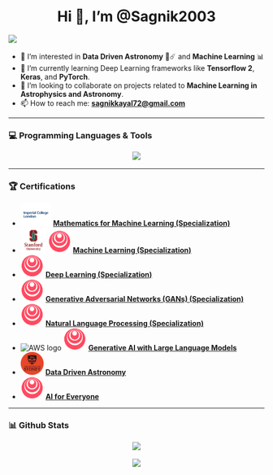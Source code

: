 <p align="center">
  <h1 align="center">Hi 👋, I’m @Sagnik2003</h1>
  <img src="https://komarev.com/ghpvc/?username=Sagnik2003&style=flat&abbreviated=true" />
</p>

- 👀 I’m interested in **Data Driven Astronomy** 🔭☄️ and **Machine Learning** 📊 
- 🌱 I’m currently learning Deep Learning frameworks like **Tensorflow 2**, **Keras**, and **PyTorch**.
- 💞️ I’m looking to collaborate on projects related to **Machine Learning in Astrophysics and Astronomy**.
- 📫 How to reach me: **sagnikkayal72@gmail.com**

---

### 💻 Programming Languages & Tools
<p align="center">
  <a href="https://skillicons.dev">
    <img src="https://skillicons.dev/icons?i=vscode,visualstudio,c,cs,py,java,opencv,sklearn,tensorflow,pytorch,unity,html,css,flask,ubuntu,blender,figma,ai,discord,linkedin&perline=10" />
  </a>
</p>

---

### 🏆 Certifications
* <img src="https://github.com/Sagnik2003/Sagnik2003/blob/main/Assets/images.png?raw=true" height="45" alt="Imperial College London logo"/> [**Mathematics for Machine Learning (Specialization)**](https://coursera.org/share/e598d24fdb056122c1a4168169e72946) 
* <img src="https://github.com/Sagnik2003/Sagnik2003/blob/main/Assets/download_stanford.png?raw=true" height="50" alt="Stanford Online logo"/> <img src="https://github.com/Sagnik2003/Sagnik2003/blob/main/Assets/Icon-512size.webp?raw=true" height="45" alt="DeepLearning.AI logo"/>  [**Machine Learning (Specialization)**](https://coursera.org/share/386ee3bf111c43be872e9684ba7739fd)
* <img src="https://github.com/Sagnik2003/Sagnik2003/blob/main/Assets/Icon-512size.webp?raw=true" height="45" alt="DeepLearning.AI logo"/> [**Deep Learning (Specialization)**](https://coursera.org/share/47abc8a763c61823fe11d2bbbb776093)
* <img src="https://github.com/Sagnik2003/Sagnik2003/blob/main/Assets/Icon-512size.webp?raw=true" height="45" alt="DeepLearning.AI logo"/> [**Generative Adversarial Networks (GANs) (Specialization)**](https://coursera.org/share/6741feed2fe9b9a768d4ed2f3db67a87)
* <img src="https://github.com/Sagnik2003/Sagnik2003/blob/main/Assets/Icon-512size.webp?raw=true" height="45" alt="DeepLearning.AI logo"/> [**Natural Language Processing (Specialization)**](https://coursera.org/share/386ee3bf111c43be872e9684ba7739fd)
* <img src="https://skillicons.dev/icons?i=aws" height="45" alt="AWS logo"/> <img src="https://github.com/Sagnik2003/Sagnik2003/blob/main/Assets/Icon-512size.webp?raw=true" height="45" alt="DeepLearning.AI logo"/> [**Generative AI with Large Language Models**](https://coursera.org/share/36b955a38381cdd8d06236b88d4ee94c)
* <img src="https://github.com/Sagnik2003/Sagnik2003/blob/main/Assets/cropped_circle_image.png?raw=true" height="45" alt="University of Sydney logo"/> [**Data Driven Astronomy**](https://coursera.org/share/f8655746f5b200af53e02edf55471eed)
* <img src="https://github.com/Sagnik2003/Sagnik2003/blob/main/Assets/Icon-512size.webp?raw=true" height="45" alt="DeepLearning.AI logo"/> [**AI for Everyone**](https://coursera.org/share/33e1d4b04352c2a803ba836c7725229d)


---


### 📊 Github Stats
<p align="center">
  <picture>
    <source
      srcset="https://github-readme-stats.vercel.app/api?username=Sagnik2003&rank_icon=github&theme=transparent&show=reviews,discussions_started,discussions_answered,prs_merged,prs_merged_percentage"
      media="(prefers-color-scheme: dark)"
    />
    <source
      srcset="https://github-readme-stats.vercel.app/api?username=Sagnik2003&rank_icon=github&show=reviews,discussions_started,discussions_answered,prs_merged,prs_merged_percentage"
      media="(prefers-color-scheme: light), (prefers-color-scheme: no-preference)"
    />
    <img src="https://github-readme-stats.vercel.app/api?username=Sagnik2003&rank_icon=github&theme=transparent&show=reviews,discussions_started,discussions_answered,prs_merged,prs_merged_percentage" />
  </picture>
</p>

<p align="center">
  <picture>
    <source
      srcset="https://github-readme-stats.vercel.app/api/top-langs/?username=Sagnik2003&layout=compact&show_icons=true&theme=transparent"
      media="(prefers-color-scheme: dark)"
    />
    <source
      srcset="https://github-readme-stats.vercel.app/api/top-langs/?username=Sagnik2003&layout=compact&show_icons=true"
      media="(prefers-color-scheme: light), (prefers-color-scheme: no-preference)"
    />
    <img src="https://github-readme-stats.vercel.app/api/top-langs/?username=Sagnik2003&layout=compact&show_icons=true" />
  </picture>
</p>
